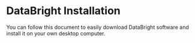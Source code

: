 # DataBright Installation

You can follow this document to easily download DataBright software and install it on your own  desktop computer.

